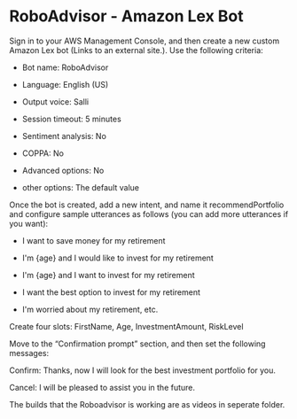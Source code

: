 
# RoboAdvisor - Amazon Lex Bot

Sign in to your AWS Management Console, and then create a new custom Amazon Lex bot (Links to an external site.). Use the following criteria:
- Bot name: RoboAdvisor
- Language: English (US)

- Output voice: Salli

- Session timeout: 5 minutes

- Sentiment analysis: No

- COPPA: No

- Advanced options: No

- other options: The default value

Once the bot is created, add a new intent, and name it recommendPortfolio and configure sample utterances as follows (you can add more utterances if you want):

- I want to save money for my retirement

- I'm {age} and I would like to invest for my retirement

- I'm ​{age} and I want to invest for my retirement

- I want the best option to invest for my retirement

- I'm worried about my retirement, etc.


Create four slots: FirstName, Age, InvestmentAmount, RiskLevel

Move to the “Confirmation prompt” section, and then set the following messages:

Confirm: Thanks, now I will look for the best investment portfolio for you.

Cancel: I will be pleased to assist you in the future.


The builds that the Roboadvisor is working are as videos in seperate folder. 
